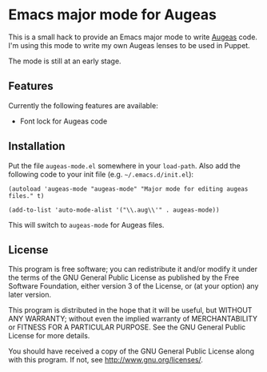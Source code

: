 # Emacs major mode for Augeas

This is a small hack to provide an Emacs major mode to write [Augeas](http://augeas.net/) code. I'm using this mode to write my own Augeas lenses to be used in Puppet.

The mode is still at an early stage.

## Features

Currently the following features are available:

- Font lock for Augeas code

## Installation

Put the file `augeas-mode.el` somewhere in your `load-path`. Also add the following code to your init file (e.g. `~/.emacs.d/init.el`):

```elisp
(autoload 'augeas-mode "augeas-mode" "Major mode for editing augeas files." t)

(add-to-list 'auto-mode-alist '("\\.aug\\'" . augeas-mode))
```

This will switch to `augeas-mode` for Augeas files.

## License

This program is free software; you can redistribute it and/or modify
it under the terms of the GNU General Public License as published by
the Free Software Foundation, either version 3 of the License, or
(at your option) any later version.

This program is distributed in the hope that it will be useful,
but WITHOUT ANY WARRANTY; without even the implied warranty of
MERCHANTABILITY or FITNESS FOR A PARTICULAR PURPOSE.  See the
GNU General Public License for more details.

You should have received a copy of the GNU General Public License
along with this program.  If not, see <http://www.gnu.org/licenses/>.
